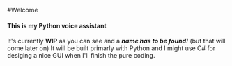 #Welcome
#### This is my Python voice assistant
It's currently **WIP** as you can see and a **_name has to be found!_** (but that will come later on)
It will be built primarly with Python and I might use C# for desiging a nice GUI when I'll finish the pure coding.

